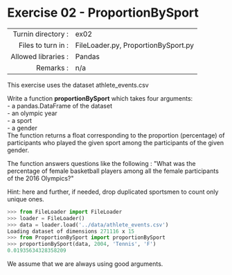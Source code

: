 # Exercise 02 - ProportionBySport

|                         |                    |
| -----------------------:| ------------------ |
|   Turnin directory :    |  ex02              |
|   Files to turn in :    |  FileLoader.py, ProportionBySport.py |
|   Allowed libraries :   |  Pandas            |
|   Remarks :             |  n/a               |

This exercise uses the dataset athlete_events.csv

Write a function __proportionBySport__ which takes four arguments:  
	- a pandas.DataFrame of the dataset  
	- an olympic year  
	- a sport  
	- a gender  
The function returns a float corresponding to the proportion (percentage) of participants who played the given sport among the participants of the given gender.

The function answers questions like the following : "What was the percentage of female basketball players among all the female participants of the 2016 Olympics?"

Hint: here and further, if needed, drop duplicated sportsmen to count only unique ones.

```python
>>> from FileLoader import FileLoader
>>> loader = FileLoader()
>>> data = loader.load('../data/athlete_events.csv')
Loading dataset of dimensions 271116 x 15
>>> from ProportionBySport import proportionBySport
>>> proportionBySport(data, 2004, 'Tennis', 'F')
0.01935634328358209
```

We assume that we are always using good arguments.
